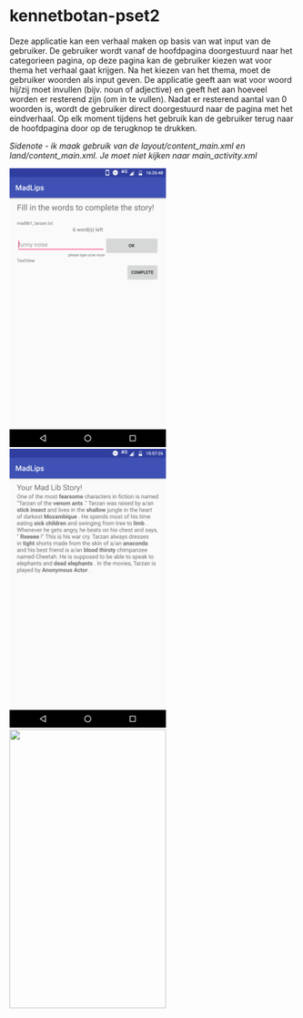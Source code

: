 # kennetbotan-pset2

Deze applicatie kan een verhaal maken op basis van wat input van de gebruiker. De gebruiker wordt vanaf de hoofdpagina doorgestuurd naar het 
categorieen pagina, op deze pagina kan de gebruiker kiezen wat voor thema het verhaal gaat krijgen. Na het kiezen van het thema, moet de gebruiker
woorden als input geven. De applicatie geeft aan wat voor woord hij/zij moet invullen (bijv. noun of adjective) en geeft het aan hoeveel worden
er resterend zijn (om in te vullen). Nadat er resterend aantal van 0 woorden is, wordt de gebruiker direct doorgestuurd naar de pagina met
het eindverhaal. Op elk moment tijdens het gebruik kan de gebruiker terug naar de hoofdpagina door op de terugknop te drukken.

<i>Sidenote - ik maak gebruik van de layout/content_main.xml en land/content_main.xml. Je moet niet kijken naar main_activity.xml</i>

<p float="left">
    <img src="https://github.com/Kennitos/kennetbotan-pset2/blob/master/madlip2.png" width="275" height="490">
  <img src="https://github.com/Kennitos/kennetbotan-pset2/blob/master/madlip_img.png" width="275" height="490">
  <img src="https://github.com/Kennitos/kennetbotan-pset2/blob/master/madlibs.gif" width="275" height="490">
</p>
